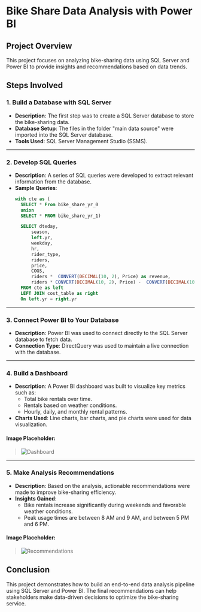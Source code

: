 # Bike Share Data Analysis with Power BI

## Project Overview
This project focuses on analyzing bike-sharing data using SQL Server and Power BI to provide insights and recommendations based on data trends.

## Steps Involved

### 1. Build a Database with SQL Server
- **Description**: The first step was to create a SQL Server database to store the bike-sharing data.
- **Database Setup**: The files in the folder "main data source" were imported into the SQL Server database.
- **Tools Used**: SQL Server Management Studio (SSMS).

---

### 2. Develop SQL Queries
- **Description**: A series of SQL queries were developed to extract relevant information from the database.
- **Sample Queries**:
  ```sql
  with cte as (
    SELECT * From bike_share_yr_0
    union
    SELECT * FROM bike_share_yr_1)

    SELECT dteday,
        season,
        left.yr,
        weekday,
        hr,
        rider_type,
        riders,
        price,
        COGS,
        riders *  CONVERT(DECIMAL(10, 2), Price) as revenue,
        riders * CONVERT(DECIMAL(10, 2), Price) -  CONVERT(DECIMAL(10, 2), COGS) as profit
    FROM cte as left
    LEFT JOIN cost_table as right
    On left.yr = right.yr

---

### 3. Connect Power BI to Your Database
- **Description**: Power BI was used to connect directly to the SQL Server database to fetch data.
- **Connection Type**: DirectQuery was used to maintain a live connection with the database.

---

### 4. Build a Dashboard
- **Description**: A Power BI dashboard was built to visualize key metrics such as:
  - Total bike rentals over time.
  - Rentals based on weather conditions.
  - Hourly, daily, and monthly rental patterns.
- **Charts Used**: Line charts, bar charts, and pie charts were used for data visualization.

#### Image Placeholder:
> ![Dashboard](Assets/02.png)

---

### 5. Make Analysis Recommendations
- **Description**: Based on the analysis, actionable recommendations were made to improve bike-sharing efficiency.
- **Insights Gained**:
  - Bike rentals increase significantly during weekends and favorable weather conditions.
  - Peak usage times are between 8 AM and 9 AM, and between 5 PM and 6 PM.

#### Image Placeholder:
> ![Recommendations](Assets/01.png)

## Conclusion
This project demonstrates how to build an end-to-end data analysis pipeline using SQL Server and Power BI. The final recommendations can help stakeholders make data-driven decisions to optimize the bike-sharing service.

